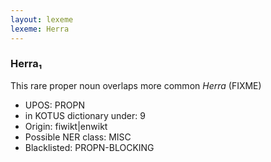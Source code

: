 ```yaml
---
layout: lexeme
lexeme: Herra
---
```


###  Herra₁

This rare proper noun overlaps more common *Herra* (FIXME)
* UPOS:  PROPN
* in KOTUS dictionary under:  9
* Origin:  fiwikt|enwikt
* Possible NER class:  MISC
* Blacklisted:  PROPN-BLOCKING

